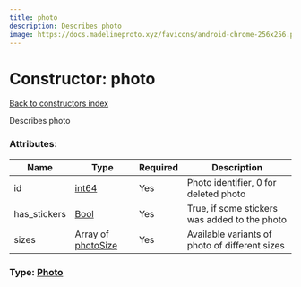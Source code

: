 ```yaml
---
title: photo
description: Describes photo
image: https://docs.madelineproto.xyz/favicons/android-chrome-256x256.png
---
```

# Constructor: photo  
[Back to constructors index](index.md)



Describes photo

### Attributes:

| Name     |    Type       | Required | Description |
|----------|---------------|----------|-------------|
|id|[int64](../constructors/int64.md) | Yes|Photo identifier, 0 for deleted photo|
|has\_stickers|[Bool](../types/Bool.md) | Yes|True, if some stickers was added to the photo|
|sizes|Array of [photoSize](../constructors/photoSize.md) | Yes|Available variants of photo of different sizes|



### Type: [Photo](../types/Photo.md)


